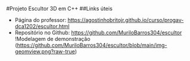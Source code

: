 #Projeto Escultor 3D em C++
##Links úteis
- Página do professor: https://agostinhobritojr.github.io/curso/progav-dca1202/escultor.html
- Repositório no Github: https://github.com/MuriloBarros304/escultor
!Modelagem de demonstração (https://github.com/MuriloBarros304/escultor/blob/main/img-geomview.png?raw-true)